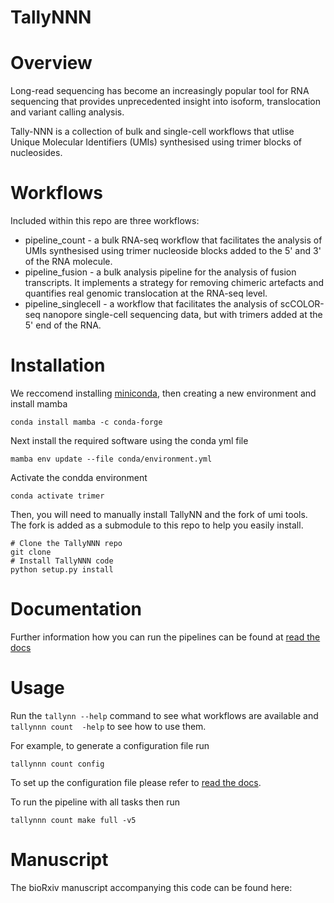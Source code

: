 # TallyNNN



Overview
========
Long-read sequencing has become an increasingly popular tool for RNA sequencing that provides unprecedented insight into isoform, translocation and variant calling analysis.

Tally-NNN is a collection of bulk and single-cell workflows that utlise Unique Molecular Identifiers (UMIs) synthesised using trimer blocks of nucleosides.

Workflows
=========
Included within this repo are three workflows:

* pipeline_count - a bulk RNA-seq workflow that facilitates the analysis of UMIs synthesised using trimer nucleoside blocks added to the 5' and 3' of the RNA molecule.
* pipeline_fusion - a bulk analysis pipeline for the analysis of fusion transcripts. It implements a strategy for removing chimeric artefacts and quantifies real genomic translocation at the RNA-seq level.
* pipeline_singlecell - a workflow that facilitates the analysis of scCOLOR-seq nanopore single-cell sequencing data, but with trimers added at the 5' end of the RNA. 

Installation
============

We reccomend installing [miniconda](https://docs.conda.io/en/latest/miniconda.html), then creating
a new environment and install mamba

  ```
  conda install mamba -c conda-forge
  ```
  
Next install the required software using the conda yml file 

  ```
  mamba env update --file conda/environment.yml
  ```

Activate the condda environment

  ```
  conda activate trimer
  ```

Then, you will need to manually install TallyNN and the fork of umi tools. The fork is added as a submodule to this
repo to help you easily install.

  ```
  # Clone the TallyNNN repo
  git clone 
  # Install TallyNNN code
  python setup.py install
  ```

Documentation
=============

Further information how you can run the pipelines can be found at [read the docs](https://tallynnn.readthedocs.io/en/latest/)



Usage
=====

Run the ``tallynn --help`` command to see what workflows are available and ``tallynnn count  -help`` to see how to use them.


For example, to generate a configuration file run

   ```
   tallynnn count config
   ```

To set up the configuration file please refer to [read the docs](https://tallynnn.readthedocs.io/en/latest/getting_started/Tutorial.html#modify-the-config-file).

To run the pipeline with all tasks then run
   
   ```
   tallynnn count make full -v5 
   ```

Manuscript
==========

The bioRxiv manuscript accompanying this code can be found here: 


```